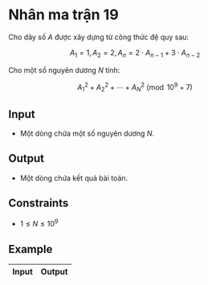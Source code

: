 # Nhân ma trận 19

Cho dãy số $A$ được xây dựng từ công thức đệ quy sau:

$$
A_1=1, A_2=2, A_n=2\cdot A_{n-1}+3\cdot A_{n-2}
$$

Cho một số nguyên dương $N$ tính:

$$
A_1^2+A_2^2+\cdots +A_N^2\pmod{10^9+7}
$$

## Input

- Một dòng chứa một số nguyên dương $N$.

## Output

- Một dòng chứa kết quả bài toán.

## Constraints

- $1\le N\le 10^9$

## Example

|Input|Output|
|-|-|
